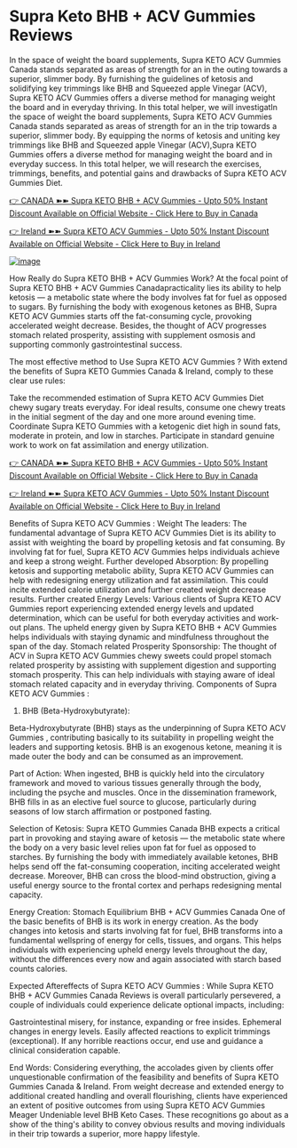 <h1>Supra Keto BHB + ACV Gummies Reviews</h1>
In the space of weight the board supplements, Supra KETO ACV Gummies Canada stands separated as areas of strength for an in the outing towards a superior, slimmer body. By furnishing the guidelines of ketosis and solidifying key trimmings like BHB and Squeezed apple Vinegar (ACV), Supra KETO ACV Gummies offers a diverse method for managing weight the board and in everyday thriving. In this total helper, we will investigatIn the space of weight the board supplements, Supra KETO ACV Gummies Canada stands separated as areas of strength for an in the trip towards a superior, slimmer body. By equipping the norms of ketosis and uniting key trimmings like BHB and Squeezed apple Vinegar (ACV),Supra KETO Gummies offers a diverse method for managing weight the board and in everyday success. In this total helper, we will research the exercises, trimmings, benefits, and potential gains and drawbacks of Supra KETO ACV Gummies Diet.

[👉 CANADA ➽➽ Supra KETO BHB + ACV Gummies - Upto 50% Instant Discount Available on Official Website - Click Here to Buy in Canada](https://www.econsumed.com/2C7ZCTXH/XJW1HRJ/?sub1=Islam)

[👉 Ireland ➽➽ Supra KETO ACV Gummies - Upto 50% Instant Discount Available on Official Website - Click Here to Buy in Ireland](https://www.econsumed.com/2C7ZCTXH/XJW1HRJ/?sub1=Islam)

[![image](https://github.com/user-attachments/assets/477f2e1b-13c4-4f9a-aaa3-903967d05c69)](https://www.econsumed.com/2C7ZCTXH/XJW1HRJ/?sub1=Islam)


How Really do Supra KETO BHB + ACV Gummies Work?
At the focal point of Supra KETO BHB + ACV Gummies Canadapracticality lies its ability to help ketosis — a metabolic state where the body involves fat for fuel as opposed to sugars. By furnishing the body with exogenous ketones as BHB, Supra KETO ACV Gummies starts off the fat-consuming cycle, provoking accelerated weight decrease. Besides, the thought of ACV progresses stomach related prosperity, assisting with supplement osmosis and supporting commonly gastrointestinal success.

The most effective method to Use Supra KETO ACV Gummies ?
With extend the benefits of Supra KETO Gummies Canada & Ireland, comply to these clear use rules:

Take the recommended estimation of Supra KETO ACV Gummies Diet chewy sugary treats everyday.
For ideal results, consume one chewy treats in the initial segment of the day and one more around evening time.
Coordinate Supra KETO Gummies with a ketogenic diet high in sound fats, moderate in protein, and low in starches.
Participate in standard genuine work to work on fat assimilation and energy utilization.

[👉 CANADA ➽➽ Supra KETO BHB + ACV Gummies - Upto 50% Instant Discount Available on Official Website - Click Here to Buy in Canada](https://www.econsumed.com/2C7ZCTXH/XJW1HRJ/?sub1=Islam)

[👉 Ireland ➽➽ Supra KETO ACV Gummies - Upto 50% Instant Discount Available on Official Website - Click Here to Buy in Ireland](https://www.econsumed.com/2C7ZCTXH/XJW1HRJ/?sub1=Islam)

Benefits of Supra KETO ACV Gummies :
Weight The leaders: The fundamental advantage of Supra KETO ACV Gummies Diet is its ability to assist with weighting the board by propelling ketosis and fat consuming. By involving fat for fuel, Supra KETO ACV Gummies helps individuals achieve and keep a strong weight.
Further developed Absorption: By propelling ketosis and supporting metabolic ability, Supra KETO ACV Gummies can help with redesigning energy utilization and fat assimilation. This could incite extended calorie utilization and further created weight decrease results.
Further created Energy Levels: Various clients of Supra KETO ACV Gummies report experiencing extended energy levels and updated determination, which can be useful for both everyday activities and work-out plans. The upheld energy given by Supra KETO BHB + ACV Gummies helps individuals with staying dynamic and mindfulness throughout the span of the day.
Stomach related Prosperity Sponsorship: The thought of ACV in Supra KETO ACV Gummies chewy sweets could propel stomach related prosperity by assisting with supplement digestion and supporting stomach prosperity. This can help individuals with staying aware of ideal stomach related capacity and in everyday thriving.
Components of Supra KETO ACV Gummies :
1. BHB (Beta-Hydroxybutyrate):

Beta-Hydroxybutyrate (BHB) stays as the underpinning of Supra KETO ACV Gummies , contributing basically to its suitability in propelling weight the leaders and supporting ketosis. BHB is an exogenous ketone, meaning it is made outer the body and can be consumed as an improvement.

Part of Action: When ingested, BHB is quickly held into the circulatory framework and moved to various tissues generally through the body, including the psyche and muscles. Once in the dissemination framework, BHB fills in as an elective fuel source to glucose, particularly during seasons of low starch affirmation or postponed fasting.

Selection of Ketosis: Supra KETO Gummies Canada BHB expects a critical part in provoking and staying aware of ketosis — the metabolic state where the body on a very basic level relies upon fat for fuel as opposed to starches. By furnishing the body with immediately available ketones, BHB helps send off the fat-consuming cooperation, inciting accelerated weight decrease. Moreover, BHB can cross the blood-mind obstruction, giving a useful energy source to the frontal cortex and perhaps redesigning mental capacity.

Energy Creation: Stomach Equilibrium BHB + ACV Gummies Canada One of the basic benefits of BHB is its work in energy creation. As the body changes into ketosis and starts involving fat for fuel, BHB transforms into a fundamental wellspring of energy for cells, tissues, and organs. This helps individuals with experiencing upheld energy levels throughout the day, without the differences every now and again associated with starch based counts calories.

Expected Aftereffects of Supra KETO ACV Gummies :
While Supra KETO BHB + ACV Gummies Canada Reviews is overall particularly persevered, a couple of individuals could experience delicate optional impacts, including:

Gastrointestinal misery, for instance, expanding or free insides.
Ephemeral changes in energy levels.
Easily affected reactions to explicit trimmings (exceptional).
If any horrible reactions occur, end use and guidance a clinical consideration capable.

End Words:
Considering everything, the accolades given by clients offer unquestionable confirmation of the feasibility and benefits of Supra KETO Gummies Canada & Ireland. From weight decrease and extended energy to additional created handling and overall flourishing, clients have experienced an extent of positive outcomes from using Supra KETO ACV Gummies Meager Undeniable level BHB Keto Cases. These recognitions go about as a show of the thing's ability to convey obvious results and moving individuals in their trip towards a superior, more happy lifestyle.
